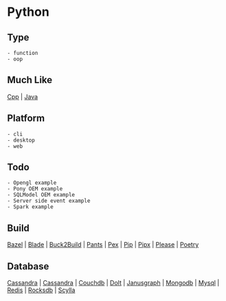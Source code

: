 # Python

## Type
	- function
	- oop
## Much Like
[Cpp](CPP.md) | [Java](JAVA.md)
## Platform
	- cli
	- desktop
	- web
## Todo
	- Opengl example
	- Pony OEM example
	- SQLModel OEM example
	- Server side event example
	- Spark example
## Build
[Bazel](https://github.com/bearddan2000?tab=repositories&q=python+bazel&type=&language=&sort=) | [Blade](https://github.com/bearddan2000?tab=repositories&q=python+blade&type=&language=&sort=) | [Buck2Build](https://github.com/bearddan2000?tab=repositories&q=python+buck2build&type=&language=&sort=) | [Pants](https://github.com/bearddan2000?tab=repositories&q=python+pants&type=&language=&sort=) | [Pex](https://github.com/bearddan2000?tab=repositories&q=python+pex&type=&language=&sort=) | [Pip](https://github.com/bearddan2000?tab=repositories&q=python+pip&type=&language=&sort=) | [Pipx](https://github.com/bearddan2000?tab=repositories&q=python+pipx&type=&language=&sort=) | [Please](https://github.com/bearddan2000?tab=repositories&q=python+please&type=&language=&sort=) | [Poetry](https://github.com/bearddan2000?tab=repositories&q=python+poetry&type=&language=&sort=)
## Database
[Cassandra](https://github.com/bearddan2000?tab=repositories&q=python+cassandra&type=&language=&sort=) | [Cassandra](https://github.com/bearddan2000?tab=repositories&q=python+cassandra&type=&language=&sort=) | [Couchdb](https://github.com/bearddan2000?tab=repositories&q=python+couchdb&type=&language=&sort=) | [Dolt](https://github.com/bearddan2000?tab=repositories&q=python+dolt&type=&language=&sort=) | [Janusgraph](https://github.com/bearddan2000?tab=repositories&q=python+janusgraph&type=&language=&sort=) | [Mongodb](https://github.com/bearddan2000?tab=repositories&q=python+mongodb&type=&language=&sort=) | [Mysql](https://github.com/bearddan2000?tab=repositories&q=python+mysql&type=&language=&sort=) | [Redis](https://github.com/bearddan2000?tab=repositories&q=python+redis&type=&language=&sort=) | [Rocksdb](https://github.com/bearddan2000?tab=repositories&q=python+rocksdb&type=&language=&sort=) | [Scylla](https://github.com/bearddan2000?tab=repositories&q=python+scylla&type=&language=&sort=)